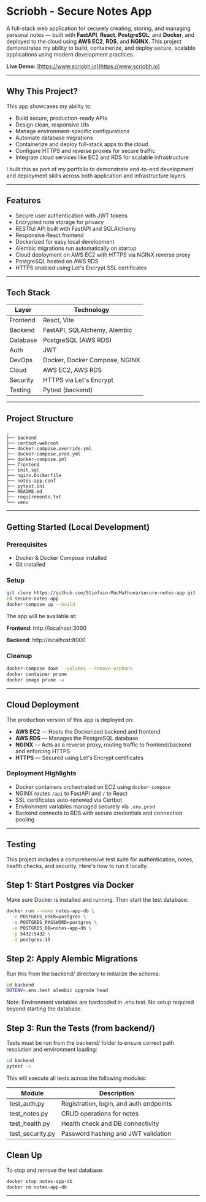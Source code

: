 # Scríobh - Secure Notes App

A full-stack web application for securely creating, storing, and managing personal notes — built with **FastAPI**, **React**, **PostgreSQL**, and **Docker**, and deployed to the cloud using **AWS EC2**, **RDS**, and **NGINX**. This project demonstrates my ability to build, containerize, and deploy secure, scalable applications using modern development practices.

**Live Demo:** [https://www.scriobh.io](https://www.scriobh.io)

---

## Why This Project?

This app showcases my ability to:

- Build secure, production-ready APIs  
- Design clean, responsive UIs  
- Manage environment-specific configurations  
- Automate database migrations  
- Containerize and deploy full-stack apps to the cloud  
- Configure HTTPS and reverse proxies for secure traffic  
- Integrate cloud services like EC2 and RDS for scalable infrastructure  

I built this as part of my portfolio to demonstrate end-to-end development and deployment skills across both application and infrastructure layers.

---

## Features

- Secure user authentication with JWT tokens  
- Encrypted note storage for privacy  
- RESTful API built with FastAPI and SQLAlchemy  
- Responsive React frontend  
- Dockerized for easy local development  
- Alembic migrations run automatically on startup  
- Cloud deployment on AWS EC2 with HTTPS via NGINX reverse proxy  
- PostgreSQL hosted on AWS RDS  
- HTTPS enabled using Let's Encrypt SSL certificates  

---

## Tech Stack

| Layer       | Technology                           |
|-------------|--------------------------------------|
| Frontend    | React, Vite                          |
| Backend     | FastAPI, SQLAlchemy, Alembic         |
| Database    | PostgreSQL (AWS RDS)                 |
| Auth        | JWT                                  |
| DevOps      | Docker, Docker Compose, NGINX        |
| Cloud       | AWS EC2, AWS RDS                     |
| Security    | HTTPS via Let's Encrypt              |
| Testing     | Pytest (backend)                     |

---

## Project Structure

```text
.
├── backend
├── certbot-webroot
├── docker-compose.override.yml
├── docker-compose.prod.yml
├── docker-compose.yml
├── frontend
├── init.sql
├── nginx.Dockerfile
├── notes-app.conf
├── pytest.ini
├── README.md
├── requirements.txt
└── venv
```

---

## Getting Started (Local Development)

### Prerequisites

- Docker & Docker Compose installed  
- Git installed  

### Setup

```bash
git clone https://github.com/Stiofain-MacMathuna/secure-notes-app.git
cd secure-notes-app
docker-compose up --build
```

The app will be available at:

**Frontend**: http://localhost:3000

**Backend**: http://localhost:8000

### Cleanup

```bash
docker-compose down --volumes --remove-orphans
docker container prune
docker image prune -a
```

---

## Cloud Deployment

The production version of this app is deployed on:

- **AWS EC2** — Hosts the Dockerized backend and frontend  
- **AWS RDS** — Manages the PostgreSQL database  
- **NGINX** — Acts as a reverse proxy, routing traffic to frontend/backend and enforcing HTTPS  
- **HTTPS** — Secured using Let's Encrypt certificates  

### Deployment Highlights

- Docker containers orchestrated on EC2 using `docker-compose`  
- NGINX routes `/api` to FastAPI and `/` to React  
- SSL certificates auto-renewed via Certbot  
- Environment variables managed securely via `.env.prod`  
- Backend connects to RDS with secure credentials and connection pooling  

---

## Testing 

This project includes a comprehensive test suite for authentication, notes, health checks, and security. Here's how to run it locally.

## Step 1: Start Postgres via Docker

Make sure Docker is installed and running. Then start the test database:

```bash
docker run --name notes-app-db \
  -e POSTGRES_USER=postgres \
  -e POSTGRES_PASSWORD=postgres \
  -e POSTGRES_DB=notes-app-db \
  -p 5432:5432 \
  -d postgres:15
```

##  Step 2: Apply Alembic Migrations

Run this from the backend/ directory to initialize the schema:

```bash
cd backend
DOTENV=.env.test alembic upgrade head
```

Note: Environment variables are hardcoded in .env.test. No setup required beyond starting the database.

## Step 3: Run the Tests (from backend/)

Tests must be run from the backend/ folder to ensure correct path resolution and environment loading:

```bash
cd backend
pytest -v
```

This will execute all tests across the following modules:

| Module          | Description                            |
|-----------------|----------------------------------------|
| test_auth.py    | Registration, login, and auth endpoints|
| test_notes.py   | CRUD operations for notes              |
| test_health.py  | Health check and DB connectivity       |
| test_security.py| Password hashing and JWT validation    |

## Clean Up

To stop and remove the test database:

```bash
docker stop notes-app-db
docker rm notes-app-db
```
---
